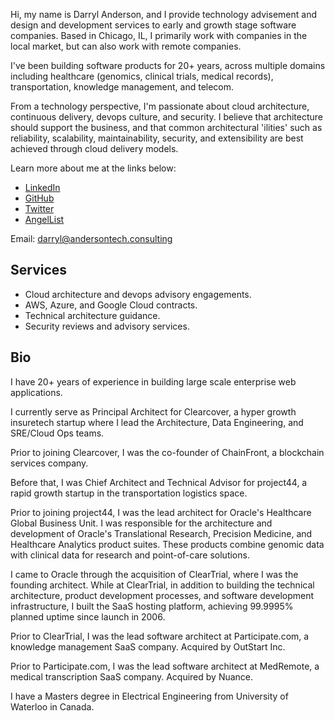 Hi, my name is Darryl Anderson, and I provide technology advisement and design and development services to early and growth stage software companies. Based in Chicago, IL, I primarily work with companies in the local market, but can also work with remote companies.

I've been building software products for 20+ years, across multiple domains including healthcare (genomics, clinical trials, medical records), transportation, knowledge management, and telecom.

From a technology perspective, I'm passionate about cloud architecture, continuous delivery, devops culture, and security. I believe that architecture should support the business, and that common architectural 'ilities' such as reliability, scalability, maintainability, security, and extensibility are best achieved through cloud delivery models. 

Learn more about me at the links below:

* [LinkedIn](https://linkedin.com/in/darryl-anderson) 
* [GitHub](https://github.com/darrylanderson)
* [Twitter](https://twitter.com/DarrylAnderson_)
* [AngelList](https://angel.co/darryl-anderson)

Email: <darryl@andersontech.consulting>

## Services

* Cloud architecture and devops advisory engagements.
* AWS, Azure, and Google Cloud contracts.
* Technical architecture guidance.
* Security reviews and advisory services.

## Bio

I have 20+ years of experience in building large scale enterprise web applications.

I currently serve as Principal Architect for Clearcover, a hyper growth insuretech startup where I lead the Architecture, Data Engineering, and SRE/Cloud Ops teams.

Prior to joining Clearcover, I was the co-founder of ChainFront, a blockchain services company. 

Before that, I was Chief Architect and Technical Advisor for project44, a rapid growth startup in the transportation logistics space.

Prior to joining project44, I was the lead architect for Oracle's Healthcare Global Business Unit. I was responsible for the architecture and development of Oracle's Translational Research, Precision Medicine, and Healthcare Analytics product suites. These products combine genomic data with clinical data for research and point-of-care solutions.

I came to Oracle through the acquisition of ClearTrial, where I was the founding architect. While at ClearTrial, in addition to building the technical architecture, product development processes, and software development infrastructure, I built the SaaS hosting platform, achieving 99.9995% planned uptime since launch in 2006.

Prior to ClearTrial, I was the lead software architect at Participate.com, a knowledge management SaaS company. Acquired by OutStart Inc. 

Prior to Participate.com, I was the lead software architect at MedRemote, a medical transcription SaaS company. Acquired by Nuance.

I have a Masters degree in Electrical Engineering from University of Waterloo in Canada.
